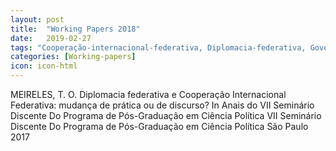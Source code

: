 ```yaml
---
layout: post
title:  "Working Papers 2018"
date:   2019-02-27
tags: "Cooperação-internacional-federativa, Diplomacia-federativa, Governos-subnacionais, Paradiplomacia, Política-externa- subnacional, QCA, Inferência-causal, Experimentos, Estudos-observacionais"
categories: [Working-papers]
icon: icon-html
---
```


MEIRELES, T. O. Diplomacia federativa e Cooperação Internacional Federativa: mudança de prática ou de discurso? In Anais do VII Seminário Discente Do Programa de Pós-Graduação em Ciência Política VII Seminário Discente Do Programa de Pós-Graduação em Ciência Política São Paulo 2017
